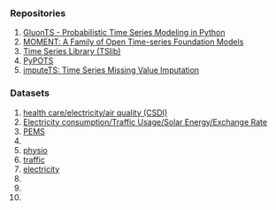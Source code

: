 ### Repositories
1. [GluonTS - Probabilistic Time Series Modeling in Python](https://ts.gluon.ai/stable/getting_started/models.html)
2. [MOMENT: A Family of Open Time-series Foundation Models](https://github.com/moment-timeseries-foundation-model/moment/tree/main)
3. [Time Series Library (TSlib)](https://github.com/thuml/Time-Series-Library/tree/main)
4. [PyPOTS](https://github.com/WenjieDu/PyPOTS)
5. [imputeTS: Time Series Missing Value Imputation](https://steffenmoritz.github.io/imputeTS/index.html#imputets-time-series-missing-value-imputation-)


### Datasets
1. [health care/electricity/air quality (CSDI)](https://github.com/ermongroup/CSDI/tree/main?tab=readme-ov-file)
2. [Electricity consumption/Traffic Usage/Solar Energy/Exchange Rate](https://github.com/laiguokun/multivariate-time-series-data)
3. [PEMS]()
4. 
5. [physio]()
6. [traffic]()
7. [electricity]()
8. []()
9. []()
10. []()




